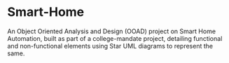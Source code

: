 # Smart-Home
An Object Oriented Analysis and Design (OOAD) project on Smart Home Automation, built as part of a college-mandate project, detailing functional and non-functional elements using Star UML diagrams to represent the same.
